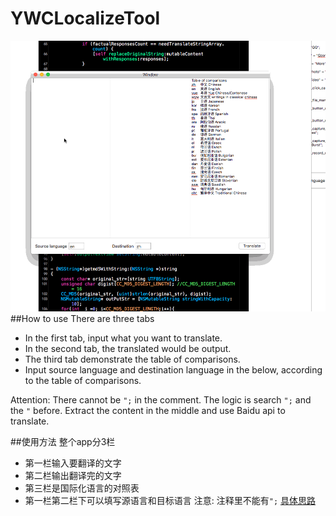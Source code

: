 # YWCLocalizeTool
![licecap.gif](https://raw.githubusercontent.com/Andy1984/YWCLocalizeTool/master/README.gif)
##How to use
There are three tabs

* In the first tab, input what you want to translate.
* In the second tab, the translated would be output.
* The third tab demonstrate the table of comparisons.
* Input source language and destination language in the below, according to the table of comparisons.

Attention: There cannot be `";` in the comment.  The logic is search `";` and the `"` before. Extract the content in the middle and use Baidu api to translate. 


##使用方法
整个app分3栏

* 第一栏输入要翻译的文字  
* 第二栏输出翻译完的文字
* 第三栏是国际化语言的对照表
* 第一栏第二栏下可以填写源语言和目标语言
注意: 注释里不能有`";`
[具体思路](http://www.jianshu.com/p/ec2bf75a9d41)

